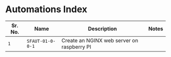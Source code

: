 # Automations Index

| Sr. No. | Name             | Description                                | Notes |
| ------- | ---------------- | ------------------------------------------ | ----- |
| `1`     | `SFAUT-01-0-0-1` | Create an NGINX web server on raspberry PI |       |
